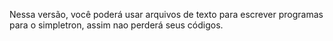Nessa versão, você poderá usar arquivos de texto 
para escrever programas para o simpletron,
assim nao perderá seus códigos.
